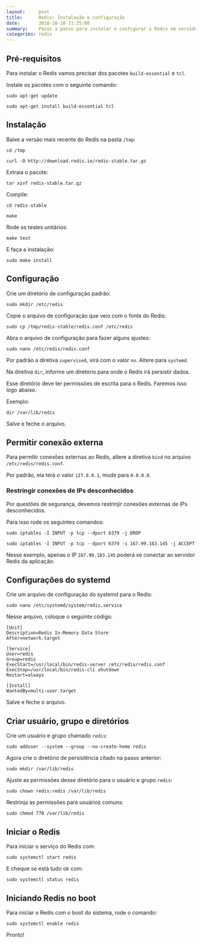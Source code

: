 ```yaml
---
layout:     post
title:      Redis: Instalação e configuração
date:       2018-10-10 11:25:00
summary:    Passo a passo para instalar e configurar o Redis em servidor Ubuntu.
categories: redis
---
```


## Pré-requisitos

Para instalar o Redis vamos precisar dos pacotes `build-essential` e `tcl`.

Instale os pacotes com o seguinte comando:

`sudo apt-get update`

`sudo apt-get install build-essential tcl`

## Instalação

Baixe a versão mais recente do Redis na pasta `/tmp`:

`cd /tmp`

`curl -O http://download.redis.io/redis-stable.tar.gz`

Extraia o pacote:

`tar xzvf redis-stable.tar.gz`

Compile:

`cd redis-stable`

`make`

Rode os testes unitários:

`make test`

E faça a instalação:

`sudo make install`

## Configuração

Crie um diretório de configuração padrão:

`sudo mkdir /etc/redis`

Copie o arquivo de configuração que veio com o fonte do Redis:

`sudo cp /tmp/redis-stable/redis.conf /etc/redis`

Abra o arquivo de configuração para fazer alguns ajustes:

`sudo nano /etc/redis/redis.conf`

Por padrão a diretiva `supervised`, virá com o valor `no`. Altere para `systemd`.

Na diretiva `dir`, informe um diretório para onde o Redis irá persistir dados.

Esse diretório deve ter permissões de escrita para o Redis. Faremos isso logo abaixo.

Exemplo:

`dir /var/lib/redis`

Salve e feche o arquivo.

## Permitir conexão externa

Para permitir conexões externas ao Redis, altere a diretiva `bind` no arquivo `/etc/redis/redis.conf`.

Por padrão, ela terá o valor `127.0.0.1`, mude para `0.0.0.0`.

### Restringir conexões de IPs desconhecidos

Por questões de segurança, devemos restrinjir conexões externas de IPs desconhecidos.

Para isso rode os seguintes comandos:

`sudo iptables -I INPUT -p tcp --dport 6379 -j DROP`

`sudo iptables -I INPUT -p tcp --dport 6379 -s 167.99.183.145 -j ACCEPT`

Nesse exemplo, apenas o IP `167.99.183.145` poderá se conectar ao servidor Redis da aplicação.

## Configurações do systemd

Crie um arquivo de configuração do systemd para o Redis:

`sudo nano /etc/systemd/system/redis.service`

Nesse arquivo, coloque o seguinte código:

```
[Unit]
Description=Redis In-Memory Data Store
After=network.target

[Service]
User=redis
Group=redis
ExecStart=/usr/local/bin/redis-server /etc/redis/redis.conf
ExecStop=/usr/local/bin/redis-cli shutdown
Restart=always

[Install]
WantedBy=multi-user.target
```

Salve e feche o arquivo.

## Criar usuário, grupo e diretórios

Crie um usuário e grupo chamado `redis`:

`sudo adduser --system --group --no-create-home redis`

Agora crie o diretório de persistência citado na passo anterior:

`sudo mkdir /var/lib/redis`

Ajuste as permissões desse diretório para o usuário e grupo `redis`:

`sudo chown redis:redis /var/lib/redis`

Restrinja as permissões para usuários comuns:

`sudo chmod 770 /var/lib/redis`

## Iniciar o Redis

Para iniciar o serviço do Redis com:

`sudo systemctl start redis`

E cheque se está tudo ok com:

`sudo systemctl status redis`

## Iniciando Redis no boot

Para iniciar o Redis com o boot do sistema, rode o comando:

`sudo systemctl enable redis`

Pronto!
